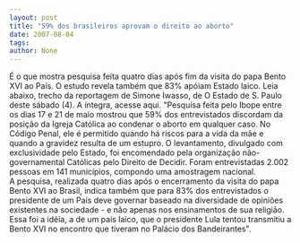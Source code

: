 ```yaml
---
layout: post
title: "59% dos brasileiros aprovam o direito ao aborto"
date: 2007-08-04
tags: 
author: None
---
```

&Eacute; o que mostra&nbsp;pesquisa feita&nbsp;quatro dias ap&oacute;s fim da visita do papa Bento XVI ao Pa&iacute;s. O estudo revela tamb&eacute;m que 83% ap&oacute;iam Estado laico.
Leia abaixo, trecho da reportagem de Simone Iwasso, de O Estado de S. Paulo deste s&aacute;bado (4). A &iacute;ntegra,&nbsp;acesse aqui.
&quot;Pesquisa feita pelo Ibope entre os dias 17 e 21 de maio mostrou que 59% dos entrevistados discordam da posi&ccedil;&atilde;o da Igreja Cat&oacute;lica ao condenar o aborto em qualquer caso. No C&oacute;digo Penal, ele &eacute; permitido quando h&aacute; riscos para a vida da m&atilde;e e quando a gravidez resulta de um estupro. O levantamento, divulgado com exclusividade pelo Estado, foi encomendado pela organiza&ccedil;&atilde;o n&atilde;o-governamental Cat&oacute;licas pelo Direito de Decidir. Foram entrevistadas 2.002 pessoas em 141 munic&iacute;pios, compondo uma amostragem nacional.
A&nbsp;pesquisa, realizada quatro dias ap&oacute;s o encerramento da visita do papa Bento XVI ao Brasil, indica tamb&eacute;m que para 83% dos entrevistados o presidente de um Pa&iacute;s deve governar baseado na diversidade de opini&otilde;es existentes na sociedade - e n&atilde;o apenas nos ensinamentos de sua religi&atilde;o. Essa foi a id&eacute;ia, a de um pa&iacute;s laico, que o presidente Lula tentou transmitiu a Bento XVI no encontro que tiveram no Pal&aacute;cio dos Bandeirantes&quot;. 